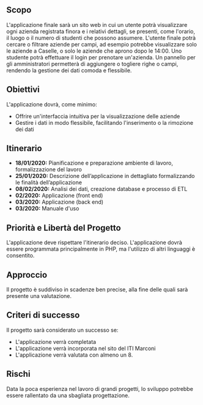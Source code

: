 ## Scopo
L'applicazione finale sarà un sito web in cui un utente potrà visualizzare ogni azienda registrata finora e i relativi dettagli, se presenti, come l'orario, il luogo o il numero di studenti che possono assumere. L'utente finale potrà cercare o filtrare aziende per campi, ad esempio potrebbe visualizzare solo le aziende a Caselle, o solo le aziende che aprono dopo le 14:00. Uno studente potrà effettuare il login per prenotare un'azienda. Un pannello per gli amministratori permetterà di aggiungere o togliere righe o campi, rendendo la gestione dei dati comoda e flessibile.

## Obiettivi
L'applicazione dovrà, come minimo:

+ Offrire un'interfaccia intuitiva per la visualizzazione delle aziende
+ Gestire i dati in modo flessibile, facilitando l'inserimento o la rimozione dei dati

## Itinerario

+ **18/01/2020:** Pianificazione e preparazione ambiente di lavoro, formalizzazione del lavoro
+ **25/01/2020:** Descrizione dell’applicazione in dettagliato formalizzando le finalità dell’applicazione
+ **08/02/2020:** Analisi dei dati, creazione database e processo di ETL
+ **02/2020:** Applicazione (front end)
+ **03/2020:** Applicazione (back end)
+ **03/2020:** Manuale d'uso

## Priorità e Libertà del Progetto
L'applicazione deve rispettare l'itinerario deciso. L'applicazione dovrà essere programmata principalmente in PHP, ma l'utilizzo di altri linguaggi è consentito.

## Approccio
Il progetto è suddiviso in scadenze ben precise, alla fine delle quali sarà presente una valutazione.

## Criteri di successo
Il progetto sarà considerato un successo se:

+ L'applicazione verrà completata
+ L'applicazione verrà incorporata nel sito del ITI Marconi
+ L'applicazione verrà valutata con almeno un 8.

## Rischi
Data la poca esperienza nel lavoro di grandi progetti, lo sviluppo potrebbe essere rallentato da una sbagliata progettazione.
